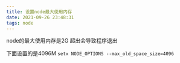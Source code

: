 ```yaml
---
title: 设置node最大使用内存
date: 2021-09-26 23:48:31
tags: node
---
```

node的最大使用内存是2G 超出会导致程序退出

下面设置的是4096M
`setx NODE_OPTIONS --max_old_space_size=4096`